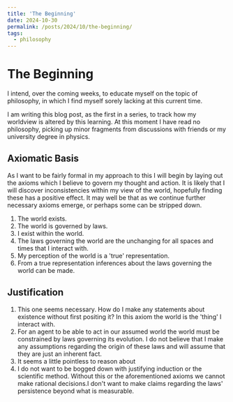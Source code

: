 ```yaml
---
title: 'The Beginning'
date: 2024-10-30
permalink: /posts/2024/10/the-beginning/
tags:
  - philosophy
---
```


The Beginning
======

I intend, over the coming weeks, to educate myself on the topic of philosophy, in which I find myself sorely lacking at this current time.

I am writing this blog post, as the first in a series, to track how my worldview is altered by this learning. At this moment I have read no philosophy, picking up minor fragments from discussions with friends or my university degree in physics.

Axiomatic Basis
------

As I want to be fairly formal in my approach to this I will begin by laying out the axioms which I believe to govern my thought and action. It is likely that I will discover inconsistencies within my view of the world, hopefully finding these has a positive effect. It may well be that as we continue further necessary axioms emerge, or perhaps some can be stripped down.

1. The world exists.
2. The world is governed by laws.
3. I exist within the world.
3. The laws governing the world are the unchanging for all spaces and times that I interact with.
4. My perception of the world is a 'true' representation.
5. From a true representation inferences about the laws governing the world can be made.

Justification
------

1. This one seems necessary. How do I make any statements about existence without first positing it? In this axiom the world is the 'thing' I interact with.
2. For an agent to be able to act in our assumed world the world must be constrained by laws governing its evolution. I do not believe that I make any assumptions regarding the origin of these laws and will assume that they are just an inherent fact.
3. It seems a little pointless to reason about 
4. I do not want to be bogged down with justifying induction or the scientific method. Without this or the aforementioned axioms we cannot make rational decisions.I don't want to make claims regarding the laws' persistence beyond what is measurable.
